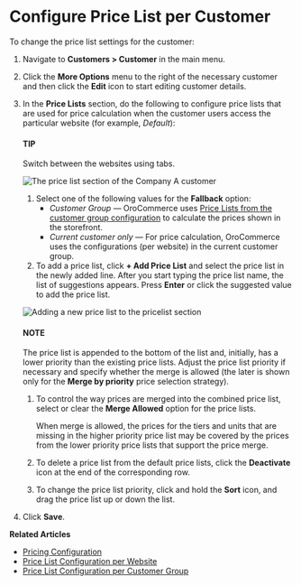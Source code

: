 <a id="customers-customers-edit-price-lists"></a>

# Configure Price List per Customer

<!-- begin -->

To change the price list settings for the customer:

1. Navigate to **Customers > Customer** in the main menu.
2. Click the <i class="fa fa-ellipsis-h fa-lg" aria-hidden="true"></i> **More Options** menu to the right of the necessary customer and then click the <i class="fa fa-edit fa-lg" aria-hidden="true"></i> **Edit** icon to start editing customer details.
3. In the **Price Lists** section, do the following to configure price lists that are used for price calculation when the customer users access the particular website (for example, *Default*):

   #### TIP
   Switch between the websites using tabs.

   ![The price list section of the Company A customer](user/img/customers/customers/customer_price_lists.png)
   1. Select one of the following values for the **Fallback** option:
      * *Customer Group* — OroCommerce uses [Price Lists from the customer group configuration](../customer-groups/customer-group-price-lists.md#customers-customer-groups-edit-price-lists) to calculate the prices shown in the storefront.
      * *Current customer only* — For price calculation, OroCommerce uses the configurations (per website) in the current customer group.
   2. To add a price list, click **+ Add Price List** and select the price list in the newly added line. After you start typing the price list name, the list of suggestions appears. Press **Enter** or click the suggested value to add the price list.

   ![Adding a new price list to the pricelist section](user/img/customers/customers/pricing_pricelist_add.png)

   #### NOTE
   The price list is appended to the bottom of the list and, initially, has a lower priority than the existing price lists. Adjust the price list priority if necessary and specify whether the merge is allowed (the later is shown only for the **Merge by priority** price selection strategy).

   1. To control the way prices are merged into the combined price list, select or clear the **Merge Allowed** option for the price lists.

      When merge is allowed, the prices for the tiers and units that are missing in the higher priority price list may be covered by the prices from the lower priority price lists that support the price merge.
   2. To delete a price list from the default price lists, click the <i class="fa fa-times fa-lg" aria-hidden="true"></i> **Deactivate** icon at the end of the corresponding row.
   3. To change the price list priority, click and hold the <i class="fas fa-arrows-alt-v" aria-hidden="true"></i> **Sort** icon, and drag the price list up or down the list.
4. Click **Save**.

<!-- finish -->

**Related Articles**

* [Pricing Configuration](../../system/configuration/commerce/catalog/global-pricing.md#pricing-configuration)
* [Price List Configuration per Website](../../system/websites/configure-price-lists.md#sys-website-edit-price-lists)
* [Price List Configuration per Customer Group](../customer-groups/customer-group-price-lists.md#customers-customer-groups-edit-price-lists)

<!-- fa-bars = fa-navicon -->
<!-- Ic Tiles is used as Set As Default in saved views, and as tiles in display layout options -->
<!-- IcPencil refers to Rename in Commerce and Inline Editing in CRM -->
<!-- Check mark in the square. -->
<!-- SortDesc is also used as drop-down arrow -->
